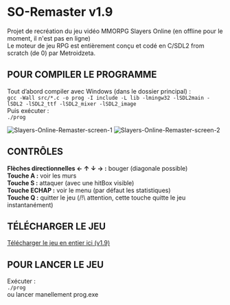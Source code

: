 # SO-Remaster v1.9
Projet de recréation du jeu vidéo MMORPG Slayers Online (en offline pour le moment, il n'est pas en ligne)  
Le moteur de jeu RPG est entièrement conçu et codé en C/SDL2 from scratch (de 0) par Metroidzeta.  

## POUR COMPILER LE PROGRAMME

Tout d’abord compiler avec Windows (dans le dossier principal) :  
```gcc -Wall src/*.c -o prog -I include -L lib -lmingw32 -lSDL2main -lSDL2 -lSDL2_ttf -lSDL2_mixer -lSDL2_image```  
Puis exécuter :  
```./prog```  

![Slayers-Online-Remaster-screen-1](https://raw.githubusercontent.com/Metroidzeta/SO-Remaster/refs/heads/main/captures/Slayers-Online-remaster-v14-screen-1.png)
![Slayers-Online-Remaster-screen-2](https://raw.githubusercontent.com/Metroidzeta/SO-Remaster/refs/heads/main/captures/Slayers-Online-remaster-v14-screen-2.png)

## CONTRÔLES

**Flèches directionnelles ← ↑ ↓ → :** bouger (diagonale possible)  
**Touche A :** voir les murs  
**Touche S :** attaquer (avec une hitBox visible)  
**Touche ECHAP :** voir le menu (par défaut les statistiques)  
**Touche Q :** quitter le jeu (/!\ attention, cette touche quitte le jeu instantanément)  

## TÉLÉCHARGER LE JEU

[Télécharger le jeu en entier ici (v1.9)](https://mega.nz/file/ksU3UYqA#EPViM6-E5P84TvPkfbFO-jK5mYxzm0ZUXRbXgYxhkpg)

## POUR LANCER LE JEU
Exécuter :  
```./prog```  
ou lancer manellement prog.exe